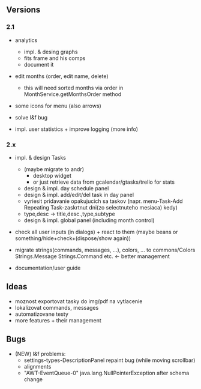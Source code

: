 ## Versions
### 2.1 
+ analytics
    - impl. & desing graphs
    - fits frame and his comps
    - document it

+ edit months (order, edit name, delete)
    - this will need sorted months via order in MonthService.getMonthsOrder method
+ some icons for menu (also arrows)
+ solve l&f bug
+ impl. user statistics + improve logging (more info)

### 2.x
+ impl. & design Tasks
    + (maybe migrate to andr)
        - desktop widget 
        - or just retrieve data from gcalendar/gtasks/trello for stats
    - design & impl. day schedule panel
    - design & impl. add/edit/del task in day panel
    - vyriesit pridavanie opakujucich sa taskov (napr. menu-Task-Add Repeating Task-zaskrtnut dni(zo selectnuteho mesiaca) kedy)
    - type,desc -> title,desc.,type,subtype
    - design & impl. global panel (including month control)
    
+ check all user inputs (in dialogs) + react to them (maybe beans or something/hide+check+(dispose/show again))
+ migrate strings(commands, messages, ...), colors, ... to commons/Colors Strings.Message Strings.Command etc. <- better management
+ documentation/user guide

## Ideas
- moznost exportovat tasky do img/pdf na vytlacenie
- lokalizovat commands, messages
- automatizovane testy
- more features + their management


## Bugs
+ (NEW) l&f problems:
    - settings-types-DescriptionPanel repaint bug (while moving scrollbar)  
    -  alignments 
    -  "AWT-EventQueue-0" java.lang.NullPointerException after schema change





